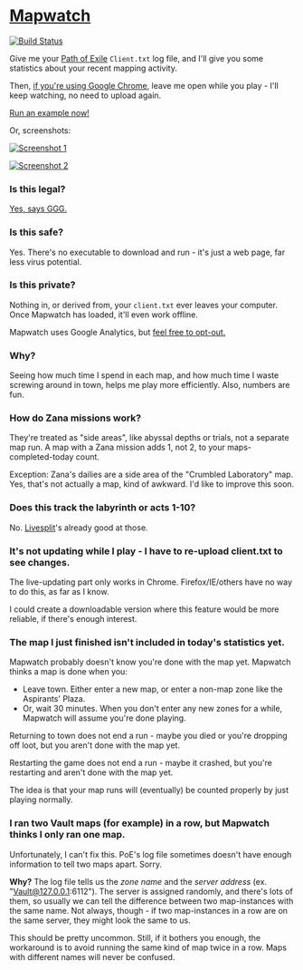 # [Mapwatch](https://erosson.github.io/mapwatch)

[![Build Status](https://travis-ci.org/erosson/mapwatch.svg?branch=master)](https://travis-ci.org/erosson/mapwatch)

Give me your [Path of Exile](https://www.pathofexile.com) `Client.txt` log file, and I'll give you some statistics about your recent mapping activity.

Then, [if you're using Google Chrome](https://chrome.google.com), leave me open while you play - I'll keep watching, no need to upload again.

[Run an example now!](https://erosson.github.io/mapwatch/?tickStart=%3CMon%20May%2021%202018%2018:31:01%20GMT-0400%20(EDT)%3E&example=stripped-client.txt#/)

Or, screenshots:

[![Screenshot 1](https://i.imgur.com/PPRbLlZ.png)](https://imgur.com/a/VhFtZbU)

[![Screenshot 2](https://i.imgur.com/DrMCKZD.png)](https://imgur.com/a/VhFtZbU)

### Is this legal?

[Yes, says GGG.](https://imgur.com/44uuaiz)

### Is this safe?

Yes. There's no executable to download and run - it's just a web page, far less virus potential.

### Is this private?

Nothing in, or derived from, your `client.txt` ever leaves your computer. Once Mapwatch has loaded, it'll even work offline.

Mapwatch uses Google Analytics, but [feel free to opt-out.](https://tools.google.com/dlpage/gaoptout)

### Why?

Seeing how much time I spend in each map, and how much time I waste screwing around in town, helps me play more efficiently. Also, numbers are fun.

### How do Zana missions work?

They're treated as "side areas", like abyssal depths or trials, not a separate map run. A map with a Zana mission adds 1, not 2, to your maps-completed-today count.

Exception: Zana's dailies are a side area of the "Crumbled Laboratory" map. Yes, that's not actually a map, kind of awkward. I'd like to improve this soon.

### Does this track the labyrinth or acts 1-10?

No. [Livesplit](https://github.com/brandondong/POE-LiveSplit-Component)'s already good at those.

### It's not updating while I play - I have to re-upload client.txt to see changes.

The live-updating part only works in Chrome. Firefox/IE/others have no way to do this, as far as I know.

I could create a downloadable version where this feature would be more reliable, if there's enough interest.

### The map I just finished isn't included in today's statistics yet.

Mapwatch probably doesn't know you're done with the map yet. Mapwatch thinks a map is done when you:

* Leave town. Either enter a new map, or enter a non-map zone like the Aspirants' Plaza.
* Or, wait 30 minutes. When you don't enter any new zones for a while, Mapwatch will assume you're done playing.

Returning to town does not end a run - maybe you died or you're dropping off loot, but you aren't done with the map yet.

Restarting the game does not end a run - maybe it crashed, but you're restarting and aren't done with the map yet.

The idea is that your map runs will (eventually) be counted properly by just playing normally.

### I ran two Vault maps (for example) in a row, but Mapwatch thinks I only ran one map.

Unfortunately, I can't fix this. PoE's log file sometimes doesn't have enough information to tell two maps apart. Sorry.

**Why?** The log file tells us the *zone name* and the *server address* (ex. "Vault@127.0.0.1:6112"). The server is assigned randomly, and there's lots of them, so usually we can tell the difference between two map-instances with the same name. Not always, though - if two map-instances in a row are on the same server, they might look the same to us.

This should be pretty uncommon. Still, if it bothers you enough, the workaround is to avoid running the same kind of map twice in a row. Maps with different names will never be confused.

